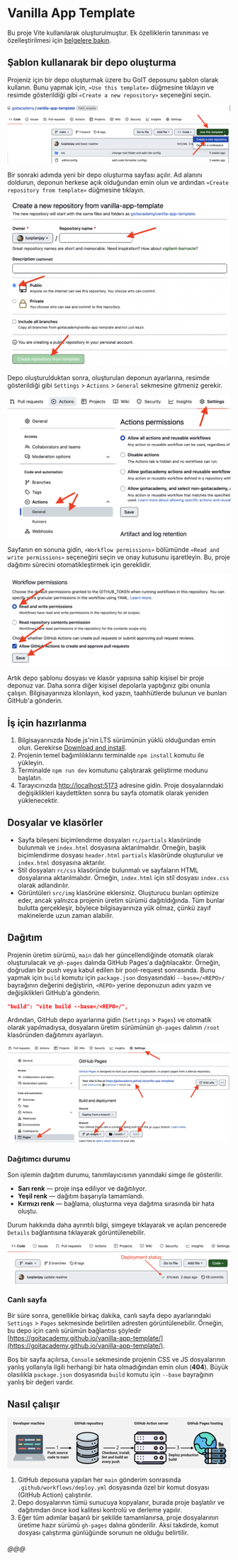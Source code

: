 # Vanilla App Template

Bu proje Vite kullanılarak oluşturulmuştur. Ek özelliklerin tanınması ve
özelleştirilmesi için [belgelere bakın](https://vitejs.dev/).

## Şablon kullanarak bir depo oluşturma

Projeniz için bir depo oluşturmak üzere bu GoIT deposunu şablon olarak kullanın.
Bunu yapmak için, `«Use this template»` düğmesine tıklayın ve resimde
gösterildiği gibi `«Create a new repository»` seçeneğini seçin.

![Creating repo from a template step 1](./assets/template-step-1.png)

Bir sonraki adımda yeni bir depo oluşturma sayfası açılır. Ad alanını doldurun,
deponun herkese açık olduğundan emin olun ve ardından
`«Create repository from template»` düğmesine tıklayın.

![Creating repo from a template step 2](./assets/template-step-2.png)

Depo oluşturulduktan sonra, oluşturulan deponun ayarlarına, resimde gösterildiği
gibi `Settings` > `Actions` > `General` sekmesine gitmeniz gerekir.

![Settings GitHub Actions permissions step 1](./assets/gh-actions-perm-1.png)

Sayfanın en sonuna gidin, `«Workflow permissions»` bölümünde
`«Read and write permissions»` seçeneğini seçin ve onay kutusunu işaretleyin.
Bu, proje dağıtımı sürecini otomatikleştirmek için gereklidir.

![Settings GitHub Actions permissions step 2](./assets/gh-actions-perm-2.png)

Artık depo şablonu dosyası ve klasör yapısına sahip kişisel bir proje deponuz
var. Daha sonra diğer kişisel depolarla yaptığınız gibi onunla çalışın.
Bilgisayarınıza klonlayın, kod yazın, taahhütlerde bulunun ve bunları GitHub'a
gönderin.

## İş için hazırlanma

1. Bilgisayarınızda Node.js'nin LTS sürümünün yüklü olduğundan emin olun.
   Gerekirse [Download and install](https://nodejs.org/en/).
2. Projenin temel bağımlılıklarını terminalde `npm install` komutu ile yükleyin.
3. Terminalde `npm run dev` komutunu çalıştırarak geliştirme modunu başlatın.
4. Tarayıcınızda [http://localhost:5173](http://localhost:5173) adresine gidin.
   Proje dosyalarındaki değişiklikleri kaydettikten sonra bu sayfa otomatik
   olarak yeniden yüklenecektir.

## Dosyalar ve klasörler

- Sayfa bileşeni biçimlendirme dosyaları `rc/partials` klasöründe bulunmalı ve
  `index.html` dosyasına aktarılmalıdır. Örneğin, başlık biçimlendirme dosyası
  `header.html` `partials` klasöründe oluşturulur ve `index.html` dosyasına
  aktarılır.
- Stil dosyaları `rc/css` klasöründe bulunmalı ve sayfaların HTML dosyalarına
  aktarılmalıdır. Örneğin, `index.html` için stil dosyası `index.css` olarak
  adlandırılır.
- Görüntüleri `src/img` klasörüne eklersiniz. Oluşturucu bunları optimize eder,
  ancak yalnızca projenin üretim sürümü dağıtıldığında. Tüm bunlar bulutta
  gerçekleşir, böylece bilgisayarınıza yük olmaz, çünkü zayıf makinelerde uzun
  zaman alabilir.

## Dağıtım

Projenin üretim sürümü, `main` dalı her güncellendiğinde otomatik olarak
oluşturulacak ve `gh-pages` dalında GitHub Pages'a dağıtılacaktır. Örneğin,
doğrudan bir push veya kabul edilen bir pool-request sonrasında. Bunu yapmak
için `build` komutu için `package.json` dosyasındaki `--base=/<REPO>/`
bayrağının değerini değiştirin, `<REPO>` yerine deponuzun adını yazın ve
değişiklikleri GitHub'a gönderin.

```json
"build": "vite build --base=/<REPO>/",
```

Ardından, GitHub depo ayarlarına gidin (`Settings` > `Pages`) ve otomatik olarak
yapılmadıysa, dosyaların üretim sürümünün `gh-pages` dalının `/root` klasöründen
dağıtımını ayarlayın.

![GitHub Pages settings](./assets/repo-settings.png)

### Dağıtımcı durumu

Son işlemin dağıtım durumu, tanımlayıcısının yanındaki simge ile gösterilir.

- **Sarı renk** — proje inşa ediliyor ve dağıtılıyor.
- **Yeşil renk** — dağıtım başarıyla tamamlandı.
- **Kırmızı renk** — bağlama, oluşturma veya dağıtma sırasında bir hata oluştu.

Durum hakkında daha ayrıntılı bilgi, simgeye tıklayarak ve açılan pencerede
`Details` bağlantısına tıklayarak görüntülenebilir.

![Deployment status](./assets/deploy-status.png)

### Canlı sayfa

Bir süre sonra, genellikle birkaç dakika, canlı sayfa depo ayarlarındaki
`Settings` > `Pages` sekmesinde belirtilen adresten görüntülenebilir. Örneğin,
bu depo için canlı sürümün bağlantısı şöyledir
[https://goitacademy.github.io/vanilla-app-template/](https://goitacademy.github.io/vanilla-app-template/).

Boş bir sayfa açılırsa, `Console` sekmesinde projenin CSS ve JS dosyalarının
yanlış yollarıyla ilgili herhangi bir hata olmadığından emin olun (**404**).
Büyük olasılıkla `package.json` dosyasında `build` komutu için `--base`
bayrağının yanlış bir değeri vardır.

## Nasıl çalışır

![How it works](./assets/how-it-works.png)

1. GitHub deposuna yapılan her `main` gönderim sonrasında
   `.github/workflows/deploy.yml` dosyasında özel bir komut dosyası (GitHub
   Action) çalıştırılır.
2. Depo dosyalarının tümü sunucuya kopyalanır, burada proje başlatılır ve
   dağıtımdan önce kod kalitesi kontrolü ve derleme yapılır.
3. Eğer tüm adımlar başarılı bir şekilde tamamlanırsa, proje dosyalarının
   üretime hazır sürümü `gh-pages` dalına gönderilir. Aksi takdirde, komut
   dosyası çalıştırma günlüğünde sorunun ne olduğu belirtilir.

###### @@@
